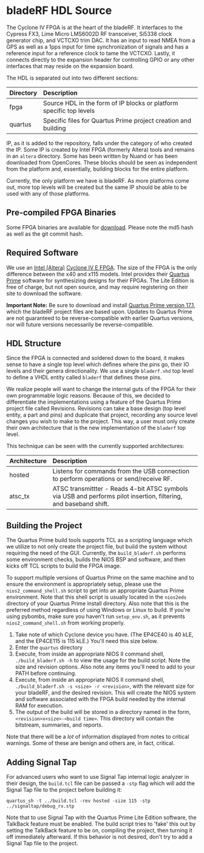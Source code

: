 # bladeRF HDL Source #
The Cyclone IV FPGA is at the heart of the bladeRF.  It interfaces to the Cypress FX3, Lime Micro LMS6002D RF transceiver, Si5338 clock generator chip, and VCTCXO trim DAC.  It has an input to read NMEA from a GPS as well as a 1pps input for time synchronization of signals and has a reference input for a reference clock to tame the VCTCXO.  Lastly, it connects directly to the expansion header for controlling GPIO or any other interfaces that may reside on the expansion board.

The HDL is separated out into two different sections:

| Directory | Description                                                           |
| :-------- | :-------------------------------------------------------------------- |
| fpga      | Source HDL in the form of IP blocks or platform specific top levels   |
| quartus   | Specific files for Quartus Prime project creation and building           |

IP, as it is added to the repository, falls under the category of who created the IP.  Some IP is created by Intel FPGA (formerly Altera) tools and remains in an `altera` directory.  Some has been written by Nuand or has been downloaded from OpenCores.  These blocks should be seen as independent from the platform and, essentially, building blocks for the entire platform.

Currently, the only platform we have is bladeRF.  As more platforms come out, more top levels will be created but the same IP should be able to be used with any of those platforms.

## Pre-compiled FPGA Binaries ##
Some FPGA binaries are available for [download][download].  Please note the md5 hash as well as the git commit hash.

[download]: https://www.nuand.com/fpga/ (nuand/FPGA Images)

## Required Software ##
We use an [Intel (Altera)][intel] [Cyclone IV E FPGA][cive].  The size of the FPGA is the only difference between the x40 and x115 models.  Intel provides their [Quartus Prime][quartus] software for synthesizing designs for their FPGAs.  The Lite Edition is free of charge, but not open source, and may require registering on their site to download the software.

**Important Note:** Be sure to download and install [Quartus Prime version 17.1][quartus], which the bladeRF project files are based upon. Updates to Quartus Prime are not guaranteed to be reverse-compatible with earlier Quartus versions, nor will future versions necessarily be reverse-compatible.

[intel]: https://www.altera.com/ (Altera, part of the Intel Programmable Solutions Group)
[quartus]: https://dl.altera.com/17.1/?edition=lite (Quartus Prime Lite Edition v17.1)
[cive]: https://www.altera.com/products/fpga/cyclone-series/cyclone-iv/overview.html

## HDL Structure ##
Since the FPGA is connected and soldered down to the board, it makes sense to have a single top level which defines where the pins go, their IO levels and their genera directionality.  We use a single `bladerf.vhd` top level to define a VHDL entity called `bladerf` that defines these pins.

We realize people will want to change the internal guts of the FPGA for their own programmable logic reasons.  Because of this, we decided to differentiate the implementations using a feature of the Quartus Prime project file called Revisions.  Revisions can take a base design (top level entity, a part and pins) and duplicate that project, recording any source level changes you wish to make to the project.  This way, a user must only create their own architecture that is the new implementation of the `bladerf` top level.

This technique can be seen with the currently supported architectures:

| Architecture  | Description                                                                                                       |
| :------------ | :---------------------------------------------------------------------------------------------------------------- |
| hosted        | Listens for commands from the USB connection to perform operations or send/receive RF.                            |
| atsc_tx       | ATSC transmittter - Reads 4-bit ATSC symbols via USB and performs pilot insertion, filtering, and baseband shift. |

## Building the Project ##
The Quartus Prime build tools supports TCL as a scripting language which we utilize to not only create the project file, but build the system without requiring the need of the GUI. Currently, the `build_bladerf.sh` performs some environment checks, builds the NIOS BSP and software, and then kicks off TCL scripts to build the FPGA image.

To support multiple versions of Quartus Prime on the same machine and to ensure the environment is appropriately setup, please use the `nios2_command_shell.sh` script to get into an appropriate Quartus Prime environment.  Note that this shell script is usually located in the `nios2eds` directory of your Quartus Prime install directory.  Also note that this is the preferred method regardless of using Windows or Linux to build.  If you're using pybombs, make sure you haven't run `setup_env.sh`, as it prevents `nios2_command_shell.sh` from working properly.

1. Take note of which Cyclone device you have. (The EP4CE40 is 40 kLE, and the EP4CE115 is 115 kLE.)  You'll need this size below.
2. Enter the `quartus` directory
3. Execute, from inside an appropriate NIOS II command shell, `./build_bladerf.sh -h` to view the usage for the build script. Note the size and revision options. Also note any items you'll need to add to your PATH before continuing.
4. Execute, from inside an appropriate NIOS II command shell, `./build_bladerf.sh -s <size> -r <revision>`, with the relevant size for your bladeRF, and the desired revision.  This will create the NIOS system and software associated with the FPGA build needed by the internal RAM for execution.
5. The output of the build will be stored in a directory named in the form, `<revision>x<size>-<build time>`.  This directory will contain the bitstream, summaries, and reports.

Note that there will be a _lot_ of information displayed from notes to critical warnings.  Some of these are benign and others are, in fact, critical.

## Adding Signal Tap ##
For advanced users who want to use Signal Tap internal logic analyzer in their design, the `build.tcl` file can be passed a `-stp` flag which will add the Signal Tap file to the project before building it:

```
quartus_sh -t ../build.tcl -rev hosted -size 115 -stp ../signaltap/debug_rx.stp
```

Note that to use Signal Tap with the Quartus Prime Lite Edition software, the TalkBack feature must be enabled.  The build script tries to 'fake' this out by setting the TalkBack feature to be on, compiling the project, then turning it off immediately afterward.  If this behavior is not desired, don't try to add a Signal Tap file to the project.
